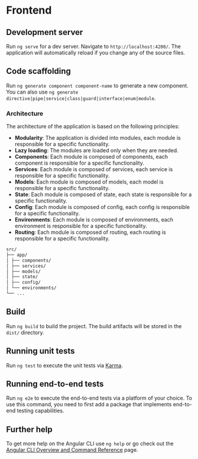 # Frontend

## Development server

Run `ng serve` for a dev server. Navigate to `http://localhost:4200/`. The application will automatically reload if you change any of the source files.

## Code scaffolding

Run `ng generate component component-name` to generate a new component. You can also use `ng generate directive|pipe|service|class|guard|interface|enum|module`.

### Architecture

The architecture of the application is based on the following principles:

- **Modularity**: The application is divided into modules, each module is responsible for a specific functionality.
- **Lazy loading**: The modules are loaded only when they are needed.
- **Components**: Each module is composed of components, each component is responsible for a specific functionality.
- **Services**: Each module is composed of services, each service is responsible for a specific functionality.
- **Models**: Each module is composed of models, each model is responsible for a specific functionality.
- **State**: Each module is composed of state, each state is responsible for a specific functionality.
- **Config**: Each module is composed of config, each config is responsible for a specific functionality.
- **Environments**: Each module is composed of environments, each environment is responsible for a specific functionality.
- **Routing**: Each module is composed of routing, each routing is responsible for a specific functionality.

```bash
src/
├── app/
│ ├── components/
│ ├── services/
│ ├── models/
│ ├── state/
│ ├── config/
│ └── environments/
└── ...
```

## Build

Run `ng build` to build the project. The build artifacts will be stored in the `dist/` directory.

## Running unit tests

Run `ng test` to execute the unit tests via [Karma](https://karma-runner.github.io).

## Running end-to-end tests

Run `ng e2e` to execute the end-to-end tests via a platform of your choice. To use this command, you need to first add a package that implements end-to-end testing capabilities.

## Further help

To get more help on the Angular CLI use `ng help` or go check out the [Angular CLI Overview and Command Reference](https://angular.io/cli) page.
